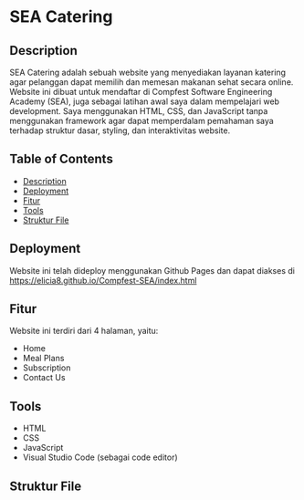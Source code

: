 # SEA Catering
## Description
SEA Catering adalah sebuah website yang menyediakan layanan katering agar pelanggan dapat memilih dan memesan makanan sehat secara online. Website ini dibuat untuk mendaftar di Compfest Software Engineering Academy (SEA), juga sebagai latihan awal saya dalam mempelajari web development. Saya menggunakan HTML, CSS, dan JavaScript tanpa menggunakan framework agar dapat memperdalam pemahaman saya terhadap struktur dasar, styling, dan interaktivitas website.

## Table of Contents
- [Description](#description)
- [Deployment](#deployment)
- [Fitur](#fitur)
- [Tools](#tools)
- [Struktur File](#struktur-file)

## Deployment
Website ini telah dideploy menggunakan Github Pages dan dapat diakses di https://elicia8.github.io/Compfest-SEA/index.html

## Fitur
Website ini terdiri dari 4 halaman, yaitu:
- Home
- Meal Plans
- Subscription
- Contact Us

## Tools
- HTML
- CSS
- JavaScript
- Visual Studio Code (sebagai code editor)

## Struktur File

